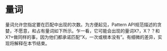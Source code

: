 # 量词

量词允许您指定要在匹配中出现的次数。为方便起见，Pattern API规范描述的贪婪，不愿意，和占有量词如下所示。乍一看，它可能会出现的量词X?，X？？和X?+做同样的事，因为他们都承诺匹配”X，一次或根本没有”。有细微的差异，实现将解释在本节结束。